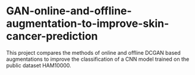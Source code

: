 # GAN-online-and-offline-augmentation-to-improve-skin-cancer-prediction
This project compares the methods of online and offline DCGAN based augmentations to improve the classification of a CNN model trained on the public dataset HAM10000. 

